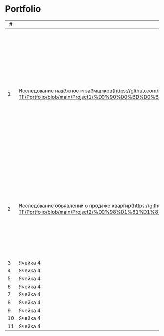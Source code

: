 # Portfolio
| # | Наименование проекта | Описание | Стек |
| ----------- | ----------- | ----------- | ----------- |
| 1    | Исследование надёжности заёмщиков(https://github.com/Irina-TF/Portfolio/blob/main/Project1/%D0%90%D0%BD%D0%B0%D0%BB%D0%B8%D0%B7%20%D1%81%D1%82%D0%B0%D1%82%D0%B8%D1%81%D1%82%D0%B8%D0%BA%D0%B8%20%D0%BE%20%D0%BF%D0%BB%D0%B0%D1%82%D1%91%D0%B6%D0%B5%D1%81%D0%BF%D0%BE%D1%81%D0%BE%D0%B1%D0%BD%D0%BE%D1%81%D1%82%D0%B8%20%D0%BA%D0%BB%D0%B8%D0%B5%D0%BD%D1%82%D0%BE%D0%B2%20.ipynb)    | Заказчик — кредитный отдел банка. Нужно разобраться, влияет ли семейное положение и количество детей клиента на факт погашения кредита в срок. Входные данные от банка — статистика о платёжеспособности клиентов. Результаты исследования будут учтены при построении модели кредитного скоринга — специальной системы, которая оценивает способность потенциального заёмщика вернуть кредит банку.    | pandas, warnings   |
| 2    | Исследование объявлений о продаже квартир(https://github.com/Irina-TF/Portfolio/blob/main/Project2/%D0%98%D1%81%D1%81%D0%BB%D0%B5%D0%B4%D0%BE%D0%B2%D0%B0%D0%BD%D0%B8%D0%B5%20%D0%BE%D0%B1%D1%8A%D1%8F%D0%B2%D0%BB%D0%B5%D0%BD%D0%B8%D0%B9%20%D0%BE%20%D0%BF%D1%80%D0%BE%D0%B4%D0%B0%D0%B6%D0%B5%20%D0%BA%D0%B2%D0%B0%D1%80%D1%82%D0%B8%D1%80.ipynb)    | Определение рыночной стоимости объектов недвижимости (на базе данных ресурса Яндекс.Недвижимость). Задача — установить параметры, которые в той или иной степени оказывают влиение на финальную стоимость. Это позволит построить автоматизированную систему: она отследит аномалии и мошенническую деятельность.    | pandas, matplotlib.pyplot    |
| 3    | Ячейка 4    | Ячейка 3    | Ячейка 4    |
| 4    | Ячейка 4    | Ячейка 3    | Ячейка 4    |
| 5    | Ячейка 4    | Ячейка 3    | Ячейка 4    |
| 6    | Ячейка 4    | Ячейка 3    | Ячейка 4    |
| 7    | Ячейка 4    | Ячейка 3    | Ячейка 4    |
| 8    | Ячейка 4    | Ячейка 3    | Ячейка 4    |
| 9    | Ячейка 4    | Ячейка 3    | Ячейка 4    |
| 10    | Ячейка 4    | Ячейка 3    | Ячейка 4    |
| 11    | Ячейка 4    | Ячейка 3    | Ячейка 4    |
